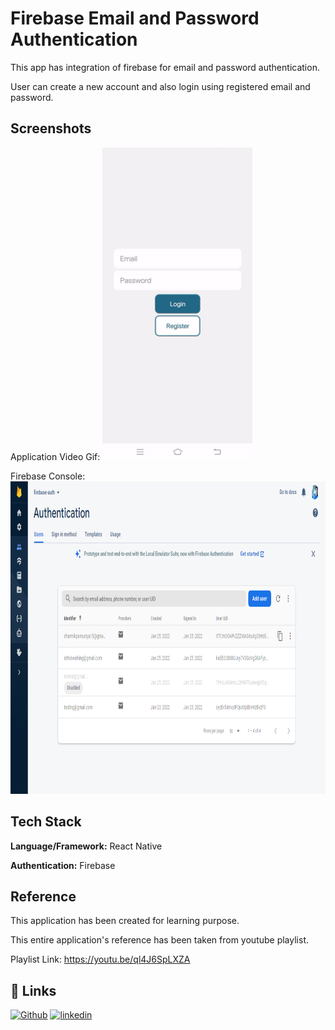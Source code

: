 
# Firebase Email and Password Authentication

This app has integration of firebase for email and password authentication.

User can create a new account and also login using registered email and password.

## Screenshots
Application Video Gif:
<img src="https://github.com/DharmikPansuriya/FirebaseAuth/blob/main/screenshots/video-gif.gif" width="240" height="500"/>

Firebase Console:
<img src="https://github.com/DharmikPansuriya/FirebaseAuth/blob/main/screenshots/Firebase%20Console.png" width="900" height="500"/>

## Tech Stack

**Language/Framework:** React Native

**Authentication:** Firebase


## Reference
This application has been created for learning purpose.

This entire application's reference has been taken from youtube playlist.

Playlist Link: https://youtu.be/ql4J6SpLXZA
## 🔗 Links
[![Github](https://img.shields.io/badge/github-000?style=for-the-badge&logo=ko-fi&logoColor=white)](https://github.com/DharmikPansuriya/)
[![linkedin](https://img.shields.io/badge/linkedin-0A66C2?style=for-the-badge&logo=linkedin&logoColor=white)](https://www.linkedin.com/in/dharmikpansuriya/)

